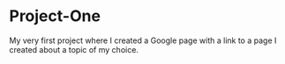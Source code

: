 # Project-One
My very first project where I created a Google page with a link to a page I created about a topic of my choice. 
